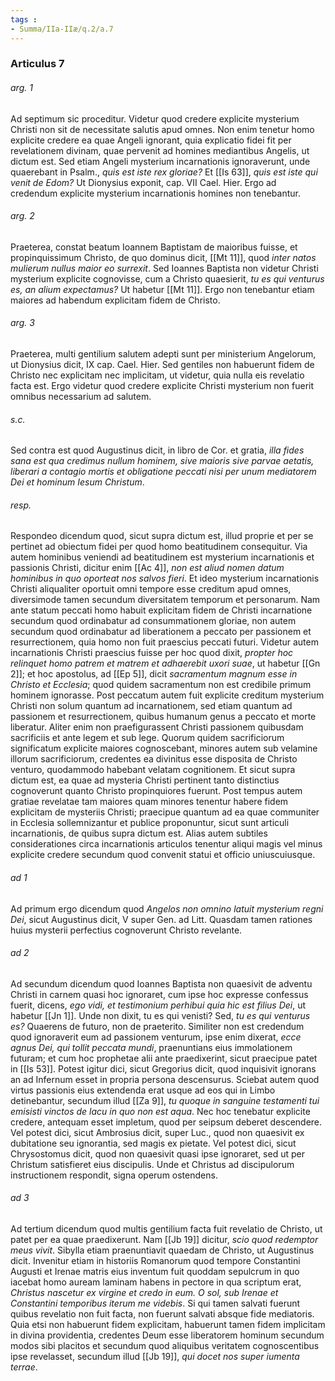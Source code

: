 ```yaml
---
tags : 
- Summa/IIa-IIæ/q.2/a.7
---
```


### Articulus 7

###### arg. 1
Ad septimum sic proceditur. Videtur quod credere explicite mysterium Christi non sit de necessitate salutis apud omnes. Non enim tenetur homo explicite credere ea quae Angeli ignorant, quia explicatio fidei fit per revelationem divinam, quae pervenit ad homines mediantibus Angelis, ut dictum est. Sed etiam Angeli mysterium incarnationis ignoraverunt, unde quaerebant in Psalm., *quis est iste rex gloriae?* Et [[Is 63]], *quis est iste qui venit de Edom?* Ut Dionysius exponit, cap. VII Cael. Hier. Ergo ad credendum explicite mysterium incarnationis homines non tenebantur.

###### arg. 2
Praeterea, constat beatum Ioannem Baptistam de maioribus fuisse, et propinquissimum Christo, de quo dominus dicit, [[Mt 11]], quod *inter natos mulierum nullus maior eo surrexit*. Sed Ioannes Baptista non videtur Christi mysterium explicite cognovisse, cum a Christo quaesierit, *tu es qui venturus es, an alium expectamus?* Ut habetur [[Mt 11]]. Ergo non tenebantur etiam maiores ad habendum explicitam fidem de Christo.

###### arg. 3
Praeterea, multi gentilium salutem adepti sunt per ministerium Angelorum, ut Dionysius dicit, IX cap. Cael. Hier. Sed gentiles non habuerunt fidem de Christo nec explicitam nec implicitam, ut videtur, quia nulla eis revelatio facta est. Ergo videtur quod credere explicite Christi mysterium non fuerit omnibus necessarium ad salutem.

###### s.c.
Sed contra est quod Augustinus dicit, in libro de Cor. et gratia, *illa fides sana est qua credimus nullum hominem, sive maioris sive parvae aetatis, liberari a contagio mortis et obligatione peccati nisi per unum mediatorem Dei et hominum Iesum Christum*.

###### resp.
Respondeo dicendum quod, sicut supra dictum est, illud proprie et per se pertinet ad obiectum fidei per quod homo beatitudinem consequitur. Via autem hominibus veniendi ad beatitudinem est mysterium incarnationis et passionis Christi, dicitur enim [[Ac 4]], *non est aliud nomen datum hominibus in quo oporteat nos salvos fieri*. Et ideo mysterium incarnationis Christi aliqualiter oportuit omni tempore esse creditum apud omnes, diversimode tamen secundum diversitatem temporum et personarum. Nam ante statum peccati homo habuit explicitam fidem de Christi incarnatione secundum quod ordinabatur ad consummationem gloriae, non autem secundum quod ordinabatur ad liberationem a peccato per passionem et resurrectionem, quia homo non fuit praescius peccati futuri. Videtur autem incarnationis Christi praescius fuisse per hoc quod dixit, *propter hoc relinquet homo patrem et matrem et adhaerebit uxori suae*, ut habetur [[Gn 2]]; et hoc apostolus, ad [[Ep 5]], dicit *sacramentum magnum esse in Christo et Ecclesia*; quod quidem sacramentum non est credibile primum hominem ignorasse. Post peccatum autem fuit explicite creditum mysterium Christi non solum quantum ad incarnationem, sed etiam quantum ad passionem et resurrectionem, quibus humanum genus a peccato et morte liberatur. Aliter enim non praefigurassent Christi passionem quibusdam sacrificiis et ante legem et sub lege. Quorum quidem sacrificiorum significatum explicite maiores cognoscebant, minores autem sub velamine illorum sacrificiorum, credentes ea divinitus esse disposita de Christo venturo, quodammodo habebant velatam cognitionem. Et sicut supra dictum est, ea quae ad mysteria Christi pertinent tanto distinctius cognoverunt quanto Christo propinquiores fuerunt. Post tempus autem gratiae revelatae tam maiores quam minores tenentur habere fidem explicitam de mysteriis Christi; praecipue quantum ad ea quae communiter in Ecclesia sollemnizantur et publice proponuntur, sicut sunt articuli incarnationis, de quibus supra dictum est. Alias autem subtiles considerationes circa incarnationis articulos tenentur aliqui magis vel minus explicite credere secundum quod convenit statui et officio uniuscuiusque.

###### ad 1
Ad primum ergo dicendum quod *Angelos non omnino latuit mysterium regni Dei*, sicut Augustinus dicit, V super Gen. ad Litt. Quasdam tamen rationes huius mysterii perfectius cognoverunt Christo revelante.

###### ad 2
Ad secundum dicendum quod Ioannes Baptista non quaesivit de adventu Christi in carnem quasi hoc ignoraret, cum ipse hoc expresse confessus fuerit, dicens, *ego vidi, et testimonium perhibui quia hic est filius Dei*, ut habetur [[Jn 1]]. Unde non dixit, tu es qui venisti? Sed, *tu es qui venturus es?* Quaerens de futuro, non de praeterito. Similiter non est credendum quod ignoraverit eum ad passionem venturum, ipse enim dixerat, *ecce agnus Dei, qui tollit peccata mundi*, praenuntians eius immolationem futuram; et cum hoc prophetae alii ante praedixerint, sicut praecipue patet in [[Is 53]]. Potest igitur dici, sicut Gregorius dicit, quod inquisivit ignorans an ad Infernum esset in propria persona descensurus. Sciebat autem quod virtus passionis eius extendenda erat usque ad eos qui in Limbo detinebantur, secundum illud [[Za 9]], *tu quoque in sanguine testamenti tui emisisti vinctos de lacu in quo non est aqua*. Nec hoc tenebatur explicite credere, antequam esset impletum, quod per seipsum deberet descendere. Vel potest dici, sicut Ambrosius dicit, super Luc., quod non quaesivit ex dubitatione seu ignorantia, sed magis ex pietate. Vel potest dici, sicut Chrysostomus dicit, quod non quaesivit quasi ipse ignoraret, sed ut per Christum satisfieret eius discipulis. Unde et Christus ad discipulorum instructionem respondit, signa operum ostendens.

###### ad 3
Ad tertium dicendum quod multis gentilium facta fuit revelatio de Christo, ut patet per ea quae praedixerunt. Nam [[Jb 19]] dicitur, *scio quod redemptor meus vivit*. Sibylla etiam praenuntiavit quaedam de Christo, ut Augustinus dicit. Invenitur etiam in historiis Romanorum quod tempore Constantini Augusti et Irenae matris eius inventum fuit quoddam sepulcrum in quo iacebat homo auream laminam habens in pectore in qua scriptum erat, *Christus nascetur ex virgine et credo in eum. O sol, sub Irenae et Constantini temporibus iterum me videbis*. Si qui tamen salvati fuerunt quibus revelatio non fuit facta, non fuerunt salvati absque fide mediatoris. Quia etsi non habuerunt fidem explicitam, habuerunt tamen fidem implicitam in divina providentia, credentes Deum esse liberatorem hominum secundum modos sibi placitos et secundum quod aliquibus veritatem cognoscentibus ipse revelasset, secundum illud [[Jb 19]], *qui docet nos super iumenta terrae*.

